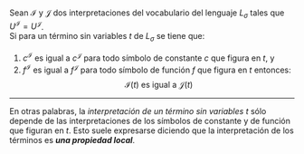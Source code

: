 Sean $\mathcal{I}$ y $\mathcal{J}$ dos interpretaciones del vocabulario del lenguaje $L_\sigma$ tales que $U^{\mathcal{I}} = U^{\mathcal{J}}$.  
Si para un término sin variables $t$ de $L_\sigma$ se tiene que:
1. $c^{\mathcal{I}}$ es igual a $c^{\mathcal{J}}$ para todo símbolo de constante $c$ que figura en $t$, y
2. $f^{\mathcal{I}}$ es igual a $f^{\mathcal{J}}$ para todo símbolo de función $f$ que figura en $t$
entonces:
$$\mathcal{I}(t) \text{ es igual a } \mathcal{J}(t)$$
***
En otras palabras, la _interpretación de un término sin variables_ $t$ sólo depende de las interpretaciones de los símbolos de constante y de función que figuran en $t$. Esto suele expresarse diciendo que la interpretación de los términos es ___una propiedad local___.